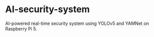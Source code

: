 # AI-security-system
AI-powered real-time security system using YOLOv5 and YAMNet on Raspberry Pi 5.
